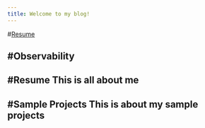 ```yaml
---
title: Welcome to my blog!
---
```

#[Resume](./Topics/2025-07-02-Resume.md) 

#Observability
---
#Resume This is all about me
----
#Sample Projects This is about my sample projects
-----
